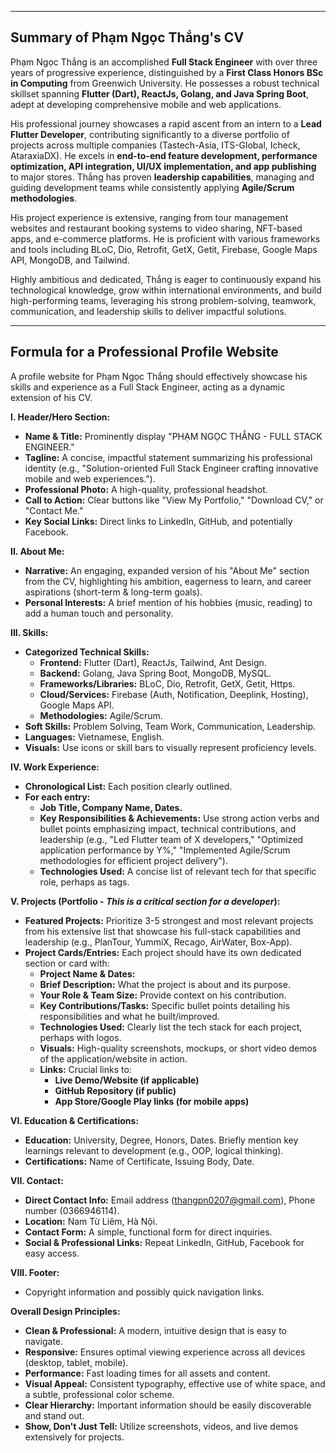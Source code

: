 
---

## Summary of Phạm Ngọc Thắng's CV

Phạm Ngọc Thắng is an accomplished **Full Stack Engineer** with over three years of progressive experience, distinguished by a **First Class Honors BSc in Computing** from Greenwich University. He possesses a robust technical skillset spanning **Flutter (Dart), ReactJs, Golang, and Java Spring Boot**, adept at developing comprehensive mobile and web applications.

His professional journey showcases a rapid ascent from an intern to a **Lead Flutter Developer**, contributing significantly to a diverse portfolio of projects across multiple companies (Tastech-Asia, ITS-Global, Icheck, AtaraxiaDX). He excels in **end-to-end feature development, performance optimization, API integration, UI/UX implementation, and app publishing** to major stores. Thắng has proven **leadership capabilities**, managing and guiding development teams while consistently applying **Agile/Scrum methodologies**.

His project experience is extensive, ranging from tour management websites and restaurant booking systems to video sharing, NFT-based apps, and e-commerce platforms. He is proficient with various frameworks and tools including BLoC, Dio, Retrofit, GetX, Getit, Firebase, Google Maps API, MongoDB, and Tailwind.

Highly ambitious and dedicated, Thắng is eager to continuously expand his technological knowledge, grow within international environments, and build high-performing teams, leveraging his strong problem-solving, teamwork, communication, and leadership skills to deliver impactful solutions.

---

## Formula for a Professional Profile Website

A profile website for Phạm Ngọc Thắng should effectively showcase his skills and experience as a Full Stack Engineer, acting as a dynamic extension of his CV.

**I. Header/Hero Section:**
*   **Name & Title:** Prominently display "PHẠM NGỌC THẮNG - FULL STACK ENGINEER."
*   **Tagline:** A concise, impactful statement summarizing his professional identity (e.g., "Solution-oriented Full Stack Engineer crafting innovative mobile and web experiences.").
*   **Professional Photo:** A high-quality, professional headshot.
*   **Call to Action:** Clear buttons like "View My Portfolio," "Download CV," or "Contact Me."
*   **Key Social Links:** Direct links to LinkedIn, GitHub, and potentially Facebook.

**II. About Me:**
*   **Narrative:** An engaging, expanded version of his "About Me" section from the CV, highlighting his ambition, eagerness to learn, and career aspirations (short-term & long-term goals).
*   **Personal Interests:** A brief mention of his hobbies (music, reading) to add a human touch and personality.

**III. Skills:**
*   **Categorized Technical Skills:**
    *   **Frontend:** Flutter (Dart), ReactJs, Tailwind, Ant Design.
    *   **Backend:** Golang, Java Spring Boot, MongoDB, MySQL.
    *   **Frameworks/Libraries:** BLoC, Dio, Retrofit, GetX, Getit, Https.
    *   **Cloud/Services:** Firebase (Auth, Notification, Deeplink, Hosting), Google Maps API.
    *   **Methodologies:** Agile/Scrum.
*   **Soft Skills:** Problem Solving, Team Work, Communication, Leadership.
*   **Languages:** Vietnamese, English.
*   **Visuals:** Use icons or skill bars to visually represent proficiency levels.

**IV. Work Experience:**
*   **Chronological List:** Each position clearly outlined.
*   **For each entry:**
    *   **Job Title, Company Name, Dates.**
    *   **Key Responsibilities & Achievements:** Use strong action verbs and bullet points emphasizing impact, technical contributions, and leadership (e.g., "Led Flutter team of X developers," "Optimized application performance by Y%," "Implemented Agile/Scrum methodologies for efficient project delivery").
    *   **Technologies Used:** A concise list of relevant tech for that specific role, perhaps as tags.

**V. Projects (Portfolio - *This is a critical section for a developer*):**
*   **Featured Projects:** Prioritize 3-5 strongest and most relevant projects from his extensive list that showcase his full-stack capabilities and leadership (e.g., PlanTour, YummiX, Recago, AirWater, Box-App).
*   **Project Cards/Entries:** Each project should have its own dedicated section or card with:
    *   **Project Name & Dates:**
    *   **Brief Description:** What the project is about and its purpose.
    *   **Your Role & Team Size:** Provide context on his contribution.
    *   **Key Contributions/Tasks:** Specific bullet points detailing his responsibilities and what he built/improved.
    *   **Technologies Used:** Clearly list the tech stack for each project, perhaps with logos.
    *   **Visuals:** High-quality screenshots, mockups, or short video demos of the application/website in action.
    *   **Links:** Crucial links to:
        *   **Live Demo/Website (if applicable)**
        *   **GitHub Repository (if public)**
        *   **App Store/Google Play links (for mobile apps)**

**VI. Education & Certifications:**
*   **Education:** University, Degree, Honors, Dates. Briefly mention key learnings relevant to development (e.g., OOP, logical thinking).
*   **Certifications:** Name of Certificate, Issuing Body, Date.

**VII. Contact:**
*   **Direct Contact Info:** Email address (thangpn0207@gmail.com), Phone number (0366946114).
*   **Location:** Nam Từ Liêm, Hà Nội.
*   **Contact Form:** A simple, functional form for direct inquiries.
*   **Social & Professional Links:** Repeat LinkedIn, GitHub, Facebook for easy access.

**VIII. Footer:**
*   Copyright information and possibly quick navigation links.

**Overall Design Principles:**
*   **Clean & Professional:** A modern, intuitive design that is easy to navigate.
*   **Responsive:** Ensures optimal viewing experience across all devices (desktop, tablet, mobile).
*   **Performance:** Fast loading times for all assets and content.
*   **Visual Appeal:** Consistent typography, effective use of white space, and a subtle, professional color scheme.
*   **Clear Hierarchy:** Important information should be easily discoverable and stand out.
*   **Show, Don't Just Tell:** Utilize screenshots, videos, and live demos extensively for projects.